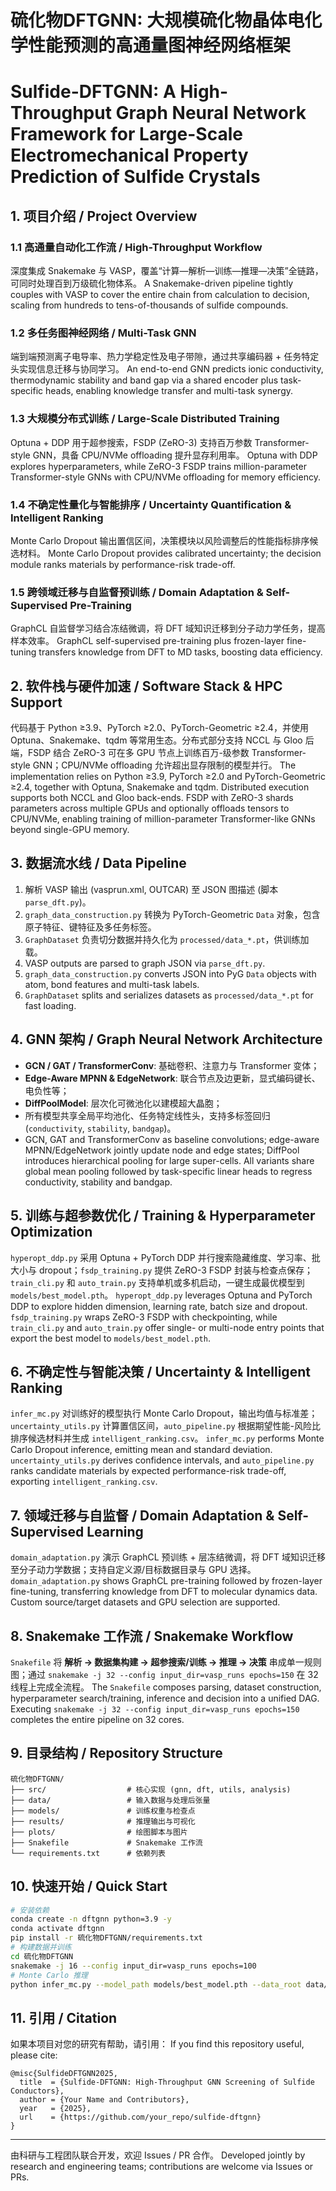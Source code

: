 # 硫化物DFTGNN: 大规模硫化物晶体电化学性能预测的高通量图神经网络框架
# Sulfide-DFTGNN: A High-Throughput Graph Neural Network Framework for Large-Scale Electromechanical Property Prediction of Sulfide Crystals

## 1. 项目介绍 / Project Overview

### 1.1 高通量自动化工作流 / High-Throughput Workflow
深度集成 Snakemake 与 VASP，覆盖“计算—解析—训练—推理—决策”全链路，可同时处理百到万级硫化物体系。
A Snakemake-driven pipeline tightly couples with VASP to cover the entire chain from calculation to decision, scaling from hundreds to tens-of-thousands of sulfide compounds.

### 1.2 多任务图神经网络 / Multi-Task GNN
端到端预测离子电导率、热力学稳定性及电子带隙，通过共享编码器 + 任务特定头实现信息迁移与协同学习。
An end-to-end GNN predicts ionic conductivity, thermodynamic stability and band gap via a shared encoder plus task-specific heads, enabling knowledge transfer and multi-task synergy.

### 1.3 大规模分布式训练 / Large-Scale Distributed Training
Optuna + DDP 用于超参搜索，FSDP (ZeRO-3) 支持百万参数 Transformer-style GNN，具备 CPU/NVMe offloading 提升显存利用率。
Optuna with DDP explores hyperparameters, while ZeRO-3 FSDP trains million-parameter Transformer-style GNNs with CPU/NVMe offloading for memory efficiency.

### 1.4 不确定性量化与智能排序 / Uncertainty Quantification & Intelligent Ranking
Monte Carlo Dropout 输出置信区间，决策模块以风险调整后的性能指标排序候选材料。
Monte Carlo Dropout provides calibrated uncertainty; the decision module ranks materials by performance-risk trade-off.

### 1.5 跨领域迁移与自监督预训练 / Domain Adaptation & Self-Supervised Pre-Training
GraphCL 自监督学习结合冻结微调，将 DFT 域知识迁移到分子动力学任务，提高样本效率。
GraphCL self-supervised pre-training plus frozen-layer fine-tuning transfers knowledge from DFT to MD tasks, boosting data efficiency.

## 2. 软件栈与硬件加速 / Software Stack & HPC Support
代码基于 Python ≥3.9、PyTorch ≥2.0、PyTorch-Geometric ≥2.4，并使用 Optuna、Snakemake、tqdm 等常用生态。分布式部分支持 NCCL 与 Gloo 后端，FSDP 结合 ZeRO-3 可在多 GPU 节点上训练百万-级参数 Transformer-style GNN；CPU/NVMe offloading 允许超出显存限制的模型并行。
The implementation relies on Python ≥3.9, PyTorch ≥2.0 and PyTorch-Geometric ≥2.4, together with Optuna, Snakemake and tqdm. Distributed execution supports both NCCL and Gloo back-ends. FSDP with ZeRO-3 shards parameters across multiple GPUs and optionally offloads tensors to CPU/NVMe, enabling training of million-parameter Transformer-like GNNs beyond single-GPU memory.

## 3. 数据流水线 / Data Pipeline
1. 解析 VASP 输出 (vasprun.xml, OUTCAR) 至 JSON 图描述 (脚本 `parse_dft.py`)。
2. `graph_data_construction.py` 转换为 PyTorch-Geometric `Data` 对象，包含原子特征、键特征及多任务标签。
3. `GraphDataset` 负责切分数据并持久化为 `processed/data_*.pt`，供训练加载。
1. VASP outputs are parsed to graph JSON via `parse_dft.py`.
2. `graph_data_construction.py` converts JSON into PyG `Data` objects with atom, bond features and multi-task labels.
3. `GraphDataset` splits and serializes datasets as `processed/data_*.pt` for fast loading.

## 4. GNN 架构 / Graph Neural Network Architecture
- **GCN / GAT / TransformerConv**: 基础卷积、注意力与 Transformer 变体；
- **Edge-Aware MPNN & EdgeNetwork**: 联合节点及边更新，显式编码键长、电负性等；
- **DiffPoolModel**: 层次化可微池化以建模超大晶胞；
- 所有模型共享全局平均池化、任务特定线性头，支持多标签回归 (`conductivity`, `stability`, `bandgap`)。
- GCN, GAT and TransformerConv as baseline convolutions; edge-aware MPNN/EdgeNetwork jointly update node and edge states; DiffPool introduces hierarchical pooling for large super-cells. All variants share global mean pooling followed by task-specific linear heads to regress conductivity, stability and bandgap.

## 5. 训练与超参数优化 / Training & Hyperparameter Optimization
`hyperopt_ddp.py` 采用 Optuna + PyTorch DDP 并行搜索隐藏维度、学习率、批大小与 dropout；`fsdp_training.py` 提供 ZeRO-3 FSDP 封装与检查点保存；`train_cli.py` 和 `auto_train.py` 支持单机或多机启动，一键生成最优模型到 `models/best_model.pth`。
`hyperopt_ddp.py` leverages Optuna and PyTorch DDP to explore hidden dimension, learning rate, batch size and dropout. `fsdp_training.py` wraps ZeRO-3 FSDP with checkpointing, while `train_cli.py` and `auto_train.py` offer single- or multi-node entry points that export the best model to `models/best_model.pth`.

## 6. 不确定性与智能决策 / Uncertainty & Intelligent Ranking
`infer_mc.py` 对训练好的模型执行 Monte Carlo Dropout，输出均值与标准差；`uncertainty_utils.py` 计算置信区间，`auto_pipeline.py` 根据期望性能-风险比排序候选材料并生成 `intelligent_ranking.csv`。
`infer_mc.py` performs Monte Carlo Dropout inference, emitting mean and standard deviation. `uncertainty_utils.py` derives confidence intervals, and `auto_pipeline.py` ranks candidate materials by expected performance-risk trade-off, exporting `intelligent_ranking.csv`.

## 7. 领域迁移与自监督 / Domain Adaptation & Self-Supervised Learning
`domain_adaptation.py` 演示 GraphCL 预训练 + 层冻结微调，将 DFT 域知识迁移至分子动力学数据；支持自定义源/目标数据目录与 GPU 选择。
`domain_adaptation.py` shows GraphCL pre-training followed by frozen-layer fine-tuning, transferring knowledge from DFT to molecular dynamics data. Custom source/target datasets and GPU selection are supported.

## 8. Snakemake 工作流 / Snakemake Workflow
`Snakefile` 将 **解析 → 数据集构建 → 超参搜索/训练 → 推理 → 决策** 串成单一规则图；通过 `snakemake -j 32 --config input_dir=vasp_runs epochs=150` 在 32 线程上完成全流程。
The `Snakefile` composes parsing, dataset construction, hyperparameter search/training, inference and decision into a unified DAG. Executing `snakemake -j 32 --config input_dir=vasp_runs epochs=150` completes the entire pipeline on 32 cores.

## 9. 目录结构 / Repository Structure
```
硫化物DFTGNN/
├── src/                  # 核心实现 (gnn, dft, utils, analysis)
├── data/                 # 输入数据与处理后张量
├── models/               # 训练权重与检查点
├── results/              # 推理输出与可视化
├── plots/                # 绘图脚本与图片
├── Snakefile             # Snakemake 工作流
└── requirements.txt      # 依赖列表
```

## 10. 快速开始 / Quick Start
```bash
# 安装依赖
conda create -n dftgnn python=3.9 -y
conda activate dftgnn
pip install -r 硫化物DFTGNN/requirements.txt
# 构建数据并训练
cd 硫化物DFTGNN
snakemake -j 16 --config input_dir=vasp_runs epochs=100
# Monte Carlo 推理
python infer_mc.py --model_path models/best_model.pth --data_root data/gnn_data --output results/pred.csv
```

## 11. 引用 / Citation
如果本项目对您的研究有帮助，请引用：
If you find this repository useful, please cite:
```
@misc{SulfideDFTGNN2025,
  title  = {Sulfide-DFTGNN: High-Throughput GNN Screening of Sulfide Conductors},
  author = {Your Name and Contributors},
  year   = {2025},
  url    = {https://github.com/your_repo/sulfide-dftgnn}
}
```

---
由科研与工程团队联合开发，欢迎 Issues / PR 合作。
Developed jointly by research and engineering teams; contributions are welcome via Issues or PRs.